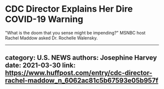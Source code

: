 # CDC Director Explains Her Dire COVID-19 Warning

"What is the doom that you sense might be impending?" MSNBC host Rachel Maddow asked Dr. Rochelle Walensky.

---
category: U.S. NEWS
authors: Josephine Harvey
date: 2021-03-30
link: https://www.huffpost.com/entry/cdc-director-rachel-maddow_n_6062ac81c5b67593e05b957f
---
